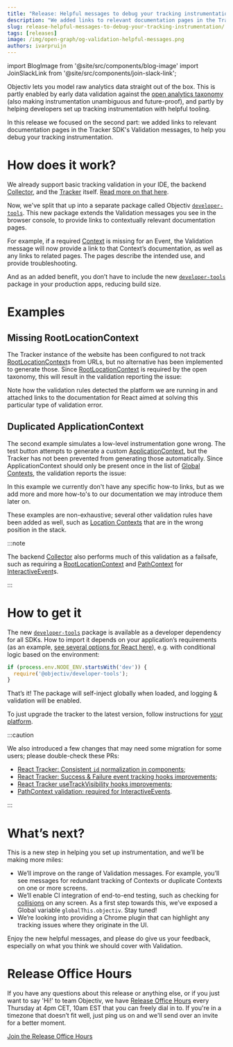 ```yaml
---
title: "Release: Helpful messages to debug your tracking instrumentation"
description: "We added links to relevant documentation pages in the Tracker SDK’s Validation messages, to help you debug your tracking instrumentation."
slug: release-helpful-messages-to-debug-your-tracking-instrumentation/
tags: [releases]
image: /img/open-graph/og-validation-helpful-messages.png
authors: ivarpruijn
---
```


<head>
  <meta property="og:title" content="Release: Helpful messages to debug your tracking instrumentation" />
</head>

import BlogImage from '@site/src/components/blog-image'
import JoinSlackLink from '@site/src/components/join-slack-link';

[taxonomy]: https://objectiv.io/docs/taxonomy/
[collector]: https://objectiv.io/docs/tracking/collector
[tracker]: https://objectiv.io/docs/tracking/
[validation-blog]: https://objectiv.io/blog/release-0.0.15-core-tracker-validation/
[developer-tools]: https://www.npmjs.com/package/@objectiv/developer-tools
[taxonomy-contexts]: https://objectiv.io/docs/taxonomy/core-concepts
[root-location]: https://objectiv.io/docs/taxonomy/reference/location-contexts/RootLocationContext/
[path-context]: https://objectiv.io/docs/taxonomy/reference/global-contexts/PathContext/
[interactive-event]: https://objectiv.io/docs/taxonomy/reference/events/InteractiveEvent/
[application-context]: https://objectiv.io/docs/taxonomy/reference/global-contexts/ApplicationContext
[global-context]: https://objectiv.io/docs/taxonomy/global-contexts/
[location-context]: https://objectiv.io/docs/taxonomy/location-contexts/
[configure-dev-tools]: https://objectiv.io/docs/tracking/react/how-to-guides/configuring-logging#enabling-developer-tools
[gh-822]: https://github.com/objectiv/objectiv-analytics/pull/822
[gh-748]: https://github.com/objectiv/objectiv-analytics/pull/748
[gh-814]: https://github.com/objectiv/objectiv-analytics/pull/814
[gh-799]: https://github.com/objectiv/objectiv-analytics/pull/799
[collisions]: https://objectiv.io/docs/tracking/core-concepts/browser/#solving-collisions
[release-office-hours]: https://meet.google.com/sgc-jqgb-mtc

<intro>

Objectiv lets you model raw analytics data straight out of the box. This is partly enabled by early data 
validation against the [open analytics taxonomy][taxonomy] (also making instrumentation unambiguous and 
future-proof), and partly by helping developers set up tracking instrumentation with helpful tooling. 

In this release we focused on the second part: we added links to relevant documentation pages in the Tracker 
SDK's Validation messages, to help you debug your tracking instrumentation.

</intro>

<!--truncate-->

<BlogImage url="/img/open-graph/og-validation-helpful-messages.png" size="normal" />

# How does it work?
We already support basic tracking validation in your IDE, the backend [Collector][collector], and the 
[Tracker][tracker] itself. [Read more on that here][validation-blog].

Now, we've split that up into a separate package called Objectiv [`developer-tools`][developer-tools]. This 
new package extends the Validation messages you see in the browser console, to provide links to contextually 
relevant documentation pages. 

For example, if a required [Context][taxonomy-contexts] is missing for an Event, the Validation message will 
now provide a link to that Context’s documentation, as well as any links to related pages. The pages describe 
the intended use, and provide troubleshooting.

And as an added benefit, you don’t have to include the new [`developer-tools`][developer-tools] package in 
your production apps, reducing build size.


# Examples

## Missing RootLocationContext
The Tracker instance of the website has been configured to not track [RootLocationContext][root-location]s 
from URLs, but no alternative has been implemented to generate those. Since 
[RootLocationContext][root-location] is required by the open taxonomy, this will result in the validation 
reporting the issue:

<BlogImage url="/img/blog/releases/20220614/missing-rootlocationcontext.png" size="large" />

Note how the validation rules detected the platform we are running in and attached links to the documentation 
for React aimed at solving this particular type of validation error.

## Duplicated ApplicationContext
The second example simulates a low-level instrumentation gone wrong. The test button attempts to generate a 
custom [ApplicationContext][application-context], but the Tracker has not been prevented from generating 
those automatically. Since ApplicationContext should only be present once in the list of 
[Global Contexts][global-context], the validation reports the issue:

<BlogImage url="/img/blog/releases/20220614/duplicated-applicationcontext.png" size="large" />


In this example we currently don't have any specific how-to links, but as we add more and more how-to's to 
our documentation we may introduce them later on.

These examples are non-exhaustive; several other validation rules have been added as well, such as 
[Location Contexts][location-context] that are in the wrong position in the stack.

:::note

The backend [Collector][collector] also performs much of this validation as a failsafe, such as requiring a 
[RootLocationContext][root-location] and [PathContext][path-context] for 
[InteractiveEvent][interactive-event]s.

:::

# How to get it

The new [`developer-tools`][developer-tools] package is available as a developer dependency for all SDKs. How 
to import it depends on your application’s requirements (as an example, 
[see several options for React here][configure-dev-tools]), e.g. with conditional logic based on the 
environment:

```js
if (process.env.NODE_ENV.startsWith('dev')) {
  require('@objectiv/developer-tools');
}
```


That’s it! The package will self-inject globally when loaded, and logging & validation will be enabled.

To just upgrade the tracker to the latest version, follow instructions for [your platform][tracker].

:::caution

We also introduced a few changes that may need some migration for some users; please double-check these PRs: 
- [React Tracker: Consistent `id` normalization in components][gh-822];
- [React Tracker: Success & Failure event tracking hooks improvements][gh-748];
- [React Tracker useTrackVisibility hooks improvements][gh-814];
- [PathContext validation: required for InteractiveEvents][gh-799].

:::


# What’s next?

This is a new step in helping you set up instrumentation, and we’ll be making more miles:
* We’ll improve on the range of Validation messages. For example, you’ll see messages for redundant tracking 
  of Contexts or duplicate Contexts on one or more screens.
* We’ll enable CI integration of end-to-end testing, such as checking for [collisions][collisions] on any 
  screen. As a first step towards this, we’ve exposed a Global variable `globalThis.objectiv`. Stay tuned!
* We’re looking into providing a Chrome plugin that can highlight any tracking issues where they originate 
  in the UI.

Enjoy the new helpful messages, and please do give us your feedback, especially on what you think we should 
cover with Validation.

<JoinSlackLink linkText="Join us on Slack" />

# Release Office Hours
If you have any questions about this release or anything else, or if you just want to say 'Hi!' to team 
Objectiv, we have [Release Office Hours][release-office-hours] every Thursday at 4pm CET, 10am EST that you 
can freely dial in to. If you're in a timezone that doesn’t fit well, just ping us 
on <JoinSlackLink linkText="Slack" /> and we'll send over an invite for a better moment.

[Join the Release Office Hours][release-office-hours]
